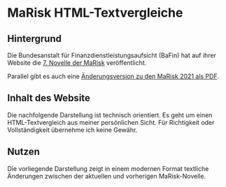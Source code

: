 # MaRisk HTML-Textvergleiche 

## Hintergrund

Die Bundesanstalt für 
Finanzdienstleistungsaufsicht (BaFin) hat auf ihrer Website die [7. Novelle der
MaRisk](https://www.bafin.de/SharedDocs/Veroeffentlichungen/DE/Rundschreiben/2023/rs_05_2023_MaRisk_BA.html)
veröffentlicht.

Parallel gibt es auch eine [Änderungsversion zu den MaRisk 2021 als
PDF](https://www.bafin.de/SharedDocs/Downloads/DE/Anlage/dl_Anlage_2_2023-06-29-aenderungen_pdf_BA.pdf?__blob=publicationFile&v=6).

## Inhalt des Website

Die nachfolgende Darstellung ist technisch orientiert. Es geht um einen
HTML-Textvergleich aus meiner persönlichen Sicht. Für Richtigkeit oder Vollständigkeit übernehme
ich keine Gewähr.

## Nutzen

Die vorliegende Darstellung zeigt in einem modernen Format textliche Änderungen zwischen der
aktuellen und vorherigen MaRisk-Novelle.
